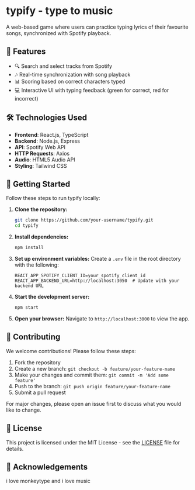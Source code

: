 # typify - type to music

A web-based game where users can practice typing lyrics of their favourite songs, synchronized with Spotify playback.


## 🌟 Features

- 🔍 Search and select tracks from Spotify
- 🎶 Real-time synchronization with song playback
- 📊 Scoring based on correct characters typed
- 💻 Interactive UI with typing feedback (green for correct, red for incorrect)

## 🛠️ Technologies Used

- **Frontend**: React.js, TypeScript
- **Backend**: Node.js, Express
- **API**: Spotify Web API
- **HTTP Requests**: Axios
- **Audio**: HTML5 Audio API
- **Styling**: Tailwind CSS

## 🚀 Getting Started

Follow these steps to run typify locally:

1. **Clone the repository:**
   ```bash
   git clone https://github.com/your-username/typify.git
   cd typify
   ```

2. **Install dependencies:**
   ```bash
   npm install
   ```

3. **Set up environment variables:**
   Create a `.env` file in the root directory with the following:
   ```
   REACT_APP_SPOTIFY_CLIENT_ID=your_spotify_client_id
   REACT_APP_BACKEND_URL=http://localhost:3050  # Update with your backend URL
   ```

4. **Start the development server:**
   ```bash
   npm start
   ```

5. **Open your browser:**
   Navigate to `http://localhost:3000` to view the app.

## 🤝 Contributing

We welcome contributions! Please follow these steps:

1. Fork the repository
2. Create a new branch: `git checkout -b feature/your-feature-name`
3. Make your changes and commit them: `git commit -m 'Add some feature'`
4. Push to the branch: `git push origin feature/your-feature-name`
5. Submit a pull request

For major changes, please open an issue first to discuss what you would like to change.

## 📄 License

This project is licensed under the MIT License - see the [LICENSE](LICENSE) file for details.

## 💖 Acknowledgements

i love monkeytype and i love music
